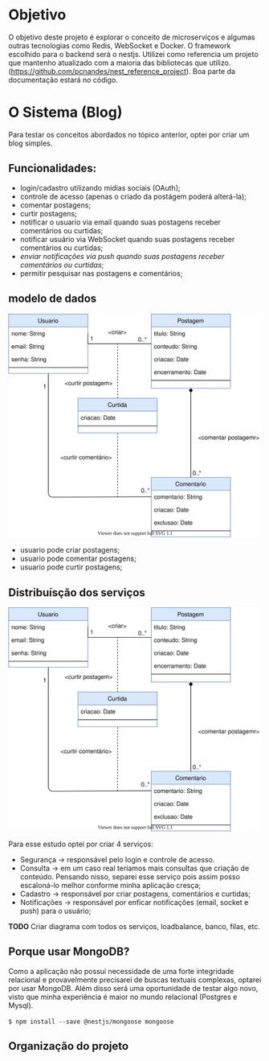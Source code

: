 # Objetivo

O objetivo deste projeto é explorar o conceito de microserviços e algumas outras tecnologias como Redis, WebSocket e Docker. O framework escolhido para o backend será o nestjs. Utilizei como referencia um projeto que mantenho atualizado com a maioria das bibliotecas que utilizo. (https://github.com/pcnandes/nest_reference_project). Boa parte da documentação estará no código.

# O Sistema (Blog)

Para testar os conceitos abordados no tópico anterior, optei por criar um blog simples.

## Funcionalidades:

- login/cadastro utilizando midias sociais (OAuth);
- controle de acesso (apenas o criado da postágem poderá alterá-la);
- comentar postagens;
- curtir postagens;
- notificar o usuario via email quando suas postagens receber comentários ou curtidas;
- notificar usuário via WebSocket quando suas postagens receber comentários ou curtidas;
- _enviar notificações via push quando suas postagens receber comentários ou curtidas_;
- permitir pesquisar nas postagens e comentários;

## modelo de dados

![Modelo de Dados](/docs/modelo.svg)

- usuario pode criar postagens;
- usuario pode comentar postagens;
- usuario pode curtir postagens;

## Distribuísção dos serviços

![Modelo de Dados](/docs/modelo.svg)

Para esse estudo optei por criar 4 serviços:

- Segurança -> responsável pelo login e controle de acesso.
- Consulta -> em um caso real teríamos mais consultas que criação de conteúdo. Pensando nisso, separei esse serviço pois assim posso escaloná-lo melhor conforme minha aplicação cresça;
- Cadastro -> responsável por criar postagens, comentários e curtidas;
- Notificações -> responsável por enficar notificações (email, socket e push) para o usuário;

**TODO** Criar diagrama com todos os serviços, loadbalance, banco, filas, etc.

## Porque usar MongoDB?

Como a aplicação não possui necessidade de uma forte integridade relacional e provavelmente precisarei de buscas textuais complexas, optarei por usar MongoDB. Além disso será uma oportunidade de testar algo novo, visto que minha experiência é maior no mundo relacional (Postgres e Mysql).

`$ npm install --save @nestjs/mongoose mongoose`

## Organização do projeto
